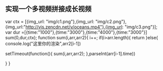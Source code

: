 ## 实现一个多视频拼接成长视频
var ctx = [{img_url: "img/c1.png"},{img_url: "img/c2.png"},{img_url:"http://vjs.zencdn.net/v/oceans.mp4"},{img_url: "img/c3.png"}];
var dur =[{time:"1000"},{time:"3000"},{time:"4000"},{time:"3000"}]
sum(0,dur,ctx);
function sum(i,arr,arr2){
i++;
if(i>arr.length){
return 
}else{
console.log("这里你的渲染",arr2[i-1])

setTimeout(function(){
sum(i,arr,arr2);
},parseInt(arr[i-1].time))

}
}
